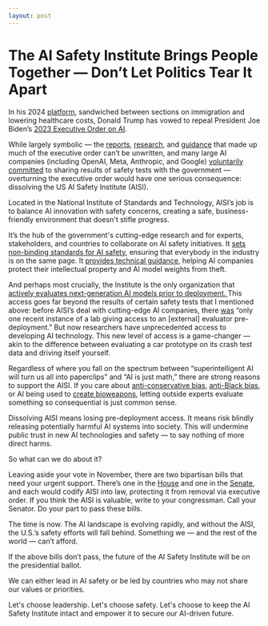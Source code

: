 ```yaml
---
layout: post
---
```

# The AI Safety Institute Brings People Together — Don’t Let Politics Tear It Apart

In his 2024 [platform](https://rncplatform.donaldjtrump.com/), sandwiched between sections on immigration and lowering healthcare costs, Donald Trump has vowed to repeal President Joe Biden’s [2023 Executive Order on AI](https://www.whitehouse.gov/briefing-room/presidential-actions/2023/10/30/executive-order-on-the-safe-secure-and-trustworthy-development-and-use-of-artificial-intelligence/).

While largely symbolic — the [reports](https://www.dhs.gov/sites/default/files/2024-06/24_0620_cwmd-dhs-cbrn-ai-eo-report-04262024-public-release.pdf), [research](https://nairrpilot.org/projects/awarded), and [guidance](https://tech.ed.gov/files/2024/07/Designing-for-Education-with-Artificial-Intelligence-An-Essential-Guide-for-Developers.pdf) that made up much of the executive order can’t be unwritten, and many large AI companies (including OpenAI, Meta, Anthropic, and Google) [voluntarily committed](https://www.gov.uk/government/publications/frontier-ai-safety-commitments-ai-seoul-summit-2024/frontier-ai-safety-commitments-ai-seoul-summit-2024) to sharing results of safety tests with the government — overturning the executive order would have one serious consequence: dissolving the US AI Safety Institute (AISI). 

Located in the National Institute of Standards and Technology, AISI’s job is to balance AI innovation with safety concerns, creating a safe, business-friendly environment that doesn't stifle progress.

It’s the hub of the government's cutting-edge research and for experts, stakeholders, and countries to collaborate on AI safety initiatives. It [sets non-binding standards for AI safety](https://www.nist.gov/ai-test-evaluation-validation-and-verification-tevv), ensuring that everybody in the industry is on the same page. It [provides technical guidance](https://nvlpubs.nist.gov/nistpubs/ai/NIST.AI.800-1.ipd.pdf), helping AI companies protect their intellectual property and AI model weights from theft. 

And perhaps most crucially, the Institute is the only organization that [actively evaluates next-generation AI models prior to deployment. ](https://www.theverge.com/2024/8/29/24231395/openai-anthropic-share-models-us-ai-safety-institute)This access goes far beyond the results of certain safety tests that I mentioned above: before AISI’s deal with cutting-edge AI companies, there [was](https://ailabwatch.org/blog/external-evaluation/) “only one recent instance of a lab giving access to an [external] evaluator pre-deployment.” But now researchers have unprecedented access to developing AI technology. This new level of access is a game-changer — akin to the difference between evaluating a car prototype on its crash test data and driving itself yourself.

Regardless of where you fall on the spectrum between “superintelligent AI will turn us all into paperclips” and “AI is just math,” there are strong reasons to support the AISI. If you care about [anti-conservative bias](https://aclanthology.org/2023.acl-long.656.pdf), [anti-Black bias](https://www.nytimes.com/2024/02/22/technology/google-gemini-german-uniforms.html), or AI being used to [create bioweapons](https://www.firstpost.com/tech/openais-o1-model-aka-strawberry-can-create-bioweapons-comes-with-medium-risk-accepts-ai-giant-13815749.html), letting outside experts evaluate something so consequential is just common sense.

Dissolving AISI means losing pre-deployment access. It means risk blindly releasing potentially harmful AI systems into society. This will undermine public trust in new AI technologies and safety — to say nothing of more direct harms.

So what can we do about it?

Leaving aside your vote in November, there are two bipartisan bills that need your urgent support. There’s one in the [House](https://www.congress.gov/bill/118th-congress/house-bill/9497/text) and one in the [Senate](https://www.congress.gov/bill/118th-congress/senate-bill/4178/), and each would codify AISI into law, protecting it from removal via executive order. If you think the AISI is valuable, write to your congressman. Call your Senator. Do your part to pass these bills.

The time is now. The AI landscape is evolving rapidly, and without the AISI, the U.S.’s safety efforts will fall behind. Something we — and the rest of the world — can’t afford. 

If the above bills don’t pass, the future of the AI Safety Institute will be on the presidential ballot.

We can either lead in AI safety or be led by countries who may not share our values or priorities. 

Let's choose leadership. Let's choose safety. Let's choose to keep the AI Safety Institute intact and empower it to secure our AI-driven future.
